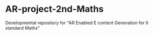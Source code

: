 # AR-project-2nd-Maths
Developmental repository for "AR Enabled E content Generation for II standard Maths"

